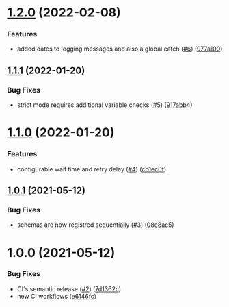 # [1.2.0](https://github.com/jpramondon/kafka-schema-provisioner/compare/1.1.1...1.2.0) (2022-02-08)


### Features

* added dates to logging messages and also a global catch ([#6](https://github.com/jpramondon/kafka-schema-provisioner/issues/6)) ([977a100](https://github.com/jpramondon/kafka-schema-provisioner/commit/977a100cf9d70bb50474f488a7726c8ee36ffe9f))

## [1.1.1](https://github.com/jpramondon/kafka-schema-provisioner/compare/1.1.0...1.1.1) (2022-01-20)


### Bug Fixes

* strict mode requires additional variable checks ([#5](https://github.com/jpramondon/kafka-schema-provisioner/issues/5)) ([917abb4](https://github.com/jpramondon/kafka-schema-provisioner/commit/917abb4cc0ba78d3ce73e7ce4fca479714414deb))

# [1.1.0](https://github.com/jpramondon/kafka-schema-provisioner/compare/1.0.1...1.1.0) (2022-01-20)


### Features

* configurable wait time and retry delay ([#4](https://github.com/jpramondon/kafka-schema-provisioner/issues/4)) ([cb1ec0f](https://github.com/jpramondon/kafka-schema-provisioner/commit/cb1ec0f9d966b813ff0633b41aae8088e926fc5b))

## [1.0.1](https://github.com/jpramondon/kafka-schema-provisioner/compare/1.0.0...1.0.1) (2021-05-12)


### Bug Fixes

* schemas are now registred sequentially ([#3](https://github.com/jpramondon/kafka-schema-provisioner/issues/3)) ([08e8ac5](https://github.com/jpramondon/kafka-schema-provisioner/commit/08e8ac57e74cea2510f676be53f7a5e6d8c8a715))

# 1.0.0 (2021-05-12)


### Bug Fixes

* CI's semantic release ([#2](https://github.com/jpramondon/kafka-schema-provisioner/issues/2)) ([7d1362c](https://github.com/jpramondon/kafka-schema-provisioner/commit/7d1362c9f2d1f7cc258f2a1023647a77a7a341af))
* new CI workflows ([e6146fc](https://github.com/jpramondon/kafka-schema-provisioner/commit/e6146fc71a59ce7014b6ad1ca7de399ee971ecdc))
